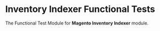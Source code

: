 # Inventory Indexer Functional Tests

The Functional Test Module for **Magento Inventory Indexer** module.
